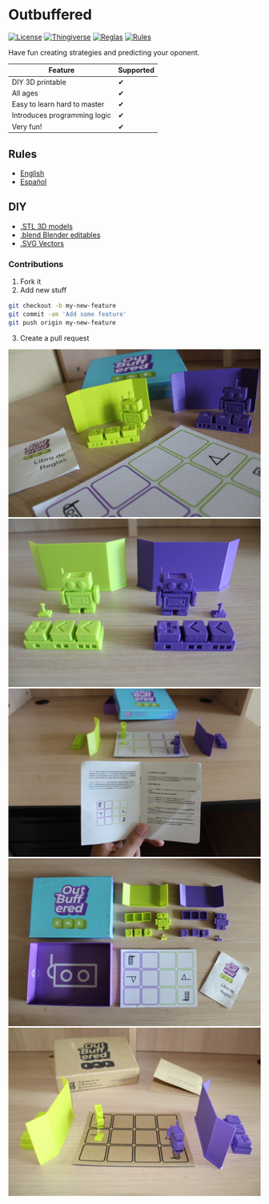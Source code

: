 # Outbuffered

[![License](https://img.shields.io/badge/license-MIT-brightgreen.svg)](https://github.com/Turupawn/Outbuffered/blob/master/LICENSE)
[![Thingiverse](https://img.shields.io/badge/download-Thingiverse-green.svg)]()
[![Reglas](https://img.shields.io/badge/reglas-Español-green.svg)](https://github.com/Turupawn/Outbuffered/blob/master/Rules/Español.md)
[![Rules](https://img.shields.io/badge/rules-English-green.svg)](https://github.com/Turupawn/Outbuffered/blob/master/Rules/English.md)

Have fun creating strategies and predicting your oponent.

| Feature | Supported |
|----------|------------ |
| DIY 3D printable | ✔ |
| All ages | ✔ |
| Easy to learn hard to master | ✔ |
| Introduces programming logic | ✔ |
| Very fun! | ✔ |

## Rules

* [English](https://github.com/Turupawn/Outbuffered/blob/master/Rules/English.md)
* [Español](https://github.com/Turupawn/Outbuffered/blob/master/Rules/Español.md)

## DIY

* [.STL 3D models](https://github.com/Turupawn/Outbuffered/blob/master/STL)
* [.blend Blender editables](https://github.com/Turupawn/Outbuffered/blob/master/Blend)
* [.SVG Vectors](https://github.com/Turupawn/Outbuffered/blob/master/SVG)

### Contributions

1. Fork it
2. Add new stuff
```bash
git checkout -b my-new-feature
git commit -am 'Add some feature'
git push origin my-new-feature
```
3. Create a pull request

![Alt text](IMG/01.JPG?raw=true "Title")
![Alt text](IMG/02.JPG?raw=true "Title")
![Alt text](IMG/03.JPG?raw=true "Title")
![Alt text](IMG/04.JPG?raw=true "Title")
![Alt text](IMG/05.JPG?raw=true "Title")